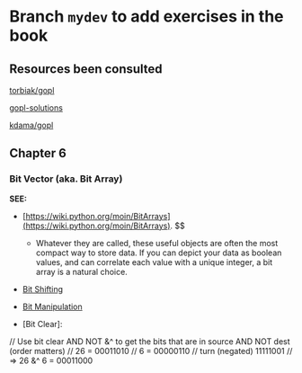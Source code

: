# Branch `mydev` to add exercises in the book

## Resources been consulted

[torbiak/gopl](https://github.com/torbiak/gopl)

[gopl-solutions](https://github.com/vinceyuan/gopl-solutions)

[kdama/gopl](https://github.com/kdama/gopl)

## Chapter 6

### Bit Vector (aka. Bit Array)

**SEE:** 

- [https://wiki.python.org/moin/BitArrays](https://wiki.python.org/moin/BitArrays).
  $$
  - Whatever they are called, these useful objects are often the most compact way to store data. If you can depict your data as boolean values, and can correlate each value with a unique integer, a bit array is a natural choice.

- [Bit Shifting](https://python-reference.readthedocs.io/en/latest/docs/operators/bitwise_left_shift.html)

- [Bit Manipulation](https://wiki.python.org/moin/BitManipulation)

- [Bit Clear]:
  
// Use bit clear AND NOT &^ to get the bits that are in source AND NOT dest (order matters)
// 26     = 00011010
// 6      = 00000110
// turn (negated)     11111001
// => 26 &^ 6 = 00011000 